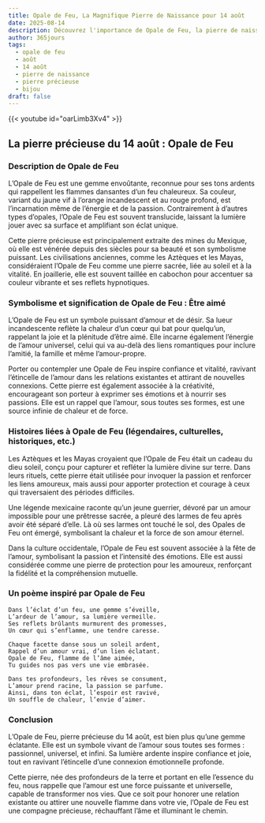 ```yaml
---
title: Opale de Feu, La Magnifique Pierre de Naissance pour 14 août
date: 2025-08-14
description: Découvrez l'importance de Opale de Feu, la pierre de naissance du 14 août qui symbolise Être aimé. Laissez sa beauté et sa signification illuminer votre journée.
author: 365jours
tags:
  - opale de feu
  - août
  - 14 août
  - pierre de naissance
  - pierre précieuse
  - bijou
draft: false
---
```


{{< youtube id="oarLimb3Xv4" >}}

## La pierre précieuse du 14 août : Opale de Feu

### Description de Opale de Feu

L’Opale de Feu est une gemme envoûtante, reconnue pour ses tons ardents qui rappellent les flammes dansantes d’un feu chaleureux. Sa couleur, variant du jaune vif à l’orange incandescent et au rouge profond, est l’incarnation même de l’énergie et de la passion. Contrairement à d’autres types d’opales, l’Opale de Feu est souvent translucide, laissant la lumière jouer avec sa surface et amplifiant son éclat unique.

Cette pierre précieuse est principalement extraite des mines du Mexique, où elle est vénérée depuis des siècles pour sa beauté et son symbolisme puissant. Les civilisations anciennes, comme les Aztèques et les Mayas, considéraient l’Opale de Feu comme une pierre sacrée, liée au soleil et à la vitalité. En joaillerie, elle est souvent taillée en cabochon pour accentuer sa couleur vibrante et ses reflets hypnotiques.

### Symbolisme et signification de Opale de Feu : Être aimé

L’Opale de Feu est un symbole puissant d’amour et de désir. Sa lueur incandescente reflète la chaleur d’un cœur qui bat pour quelqu’un, rappelant la joie et la plénitude d’être aimé. Elle incarne également l’énergie de l’amour universel, celui qui va au-delà des liens romantiques pour inclure l’amitié, la famille et même l’amour-propre.

Porter ou contempler une Opale de Feu inspire confiance et vitalité, ravivant l’étincelle de l’amour dans les relations existantes et attirant de nouvelles connexions. Cette pierre est également associée à la créativité, encourageant son porteur à exprimer ses émotions et à nourrir ses passions. Elle est un rappel que l’amour, sous toutes ses formes, est une source infinie de chaleur et de force.

### Histoires liées à Opale de Feu (légendaires, culturelles, historiques, etc.)

Les Aztèques et les Mayas croyaient que l’Opale de Feu était un cadeau du dieu soleil, conçu pour capturer et refléter la lumière divine sur terre. Dans leurs rituels, cette pierre était utilisée pour invoquer la passion et renforcer les liens amoureux, mais aussi pour apporter protection et courage à ceux qui traversaient des périodes difficiles.

Une légende mexicaine raconte qu’un jeune guerrier, dévoré par un amour impossible pour une prêtresse sacrée, a pleuré des larmes de feu après avoir été séparé d’elle. Là où ses larmes ont touché le sol, des Opales de Feu ont émergé, symbolisant la chaleur et la force de son amour éternel.

Dans la culture occidentale, l’Opale de Feu est souvent associée à la fête de l’amour, symbolisant la passion et l’intensité des émotions. Elle est aussi considérée comme une pierre de protection pour les amoureux, renforçant la fidélité et la compréhension mutuelle.

### Un poème inspiré par Opale de Feu

```
Dans l’éclat d’un feu, une gemme s’éveille,  
L’ardeur de l’amour, sa lumière vermeille.  
Ses reflets brûlants murmurent des promesses,  
Un cœur qui s’enflamme, une tendre caresse.  

Chaque facette danse sous un soleil ardent,  
Rappel d’un amour vrai, d’un lien éclatant.  
Opale de Feu, flamme de l’âme aimée,  
Tu guides nos pas vers une vie embrasée.  

Dans tes profondeurs, les rêves se consument,  
L’amour prend racine, la passion se parfume.  
Ainsi, dans ton éclat, l’espoir est ravivé,  
Un souffle de chaleur, l’envie d’aimer.
```

### Conclusion

L’Opale de Feu, pierre précieuse du 14 août, est bien plus qu’une gemme éclatante. Elle est un symbole vivant de l’amour sous toutes ses formes : passionnel, universel, et infini. Sa lumière ardente inspire confiance et joie, tout en ravivant l’étincelle d’une connexion émotionnelle profonde.

Cette pierre, née des profondeurs de la terre et portant en elle l’essence du feu, nous rappelle que l’amour est une force puissante et universelle, capable de transformer nos vies. Que ce soit pour honorer une relation existante ou attirer une nouvelle flamme dans votre vie, l’Opale de Feu est une compagne précieuse, réchauffant l’âme et illuminant le chemin.